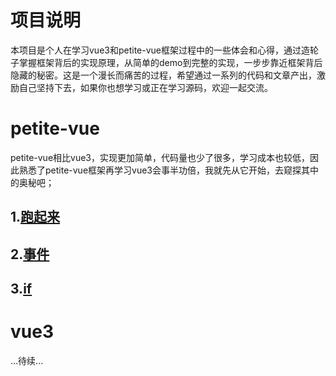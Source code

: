 # 项目说明
本项目是个人在学习vue3和petite-vue框架过程中的一些体会和心得，通过造轮子掌握框架背后的实现原理，从简单的demo到完整的实现，一步步靠近框架背后隐藏的秘密。这是一个漫长而痛苦的过程，希望通过一系列的代码和文章产出，激励自己坚持下去，如果你也想学习或正在学习源码，欢迎一起交流。
# petite-vue
petite-vue相比vue3，实现更加简单，代码量也少了很多，学习成本也较低，因此熟悉了petite-vue框架再学习vue3会事半功倍，我就先从它开始，去窥探其中的奥秘吧；

## 1.<a href="/articles/petite-vue/跑起来.md">跑起来</a>
## 2.<a href="/articles/petite-vue/事件.md">事件</a>
## 3.<a href="/articles/petite-vue/if.md">if</a>
# vue3
...待续...